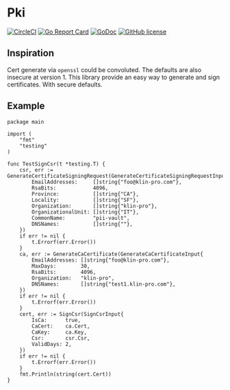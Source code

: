 # Pki
[![CircleCI](https://circleci.com/gh/hunkeelin/pki.svg?style=shield)](https://circleci.com/gh/hunkeelin/pki)
[![Go Report Card](https://goreportcard.com/badge/github.com/hunkeelin/pki)](https://goreportcard.com/report/github.com/hunkeelin/pki)
[![GoDoc](https://godoc.org/github.com/hunkeelin/pki?status.svg)](https://godoc.org/github.com/hunkeelin/pki)
[![GitHub license](https://img.shields.io/badge/license-MIT-blue.svg)](https://raw.githubusercontent.com/hunkeelin/pki/master/LICENSE)

## Inspiration
Cert generate via `openssl` could be convoluted. The defaults are also insecure at version 1. This library provide an easy way to generate and sign certificates. With secure defaults. 

## Example
```
package main

import (
	"fmt"
	"testing"
)

func TestSignCsr(t *testing.T) {
	csr, err := GenerateCertificateSigningRequest(GenerateCertificateSigningRequestInput{
		EmailAddresses:     []string{"foo@klin-pro.com"},
		RsaBits:            4096,
		Province:           []string{"CA"},
		Locality:           []string{"SF"},
		Organization:       []string{"klin-pro"},
		OrganizationalUnit: []string{"IT"},
		CommonName:         "pii-vault",
		DNSNames:           []string{""},
	})
	if err != nil {
		t.Errorf(err.Error())
	}
	ca, err := GenerateCaCertificate(GenerateCaCertificateInput{
		EmailAddresses: []string{"foo@klin-pro.com"},
		MaxDays:        30,
		RsaBits:        4096,
		Organization:   "klin-pro",
		DNSNames:       []string{"test1.klin-pro.com"},
	})
	if err != nil {
		t.Errorf(err.Error())
	}
	cert, err := SignCsr(SignCsrInput{
		IsCa:      true,
		CaCert:    ca.Cert,
		CaKey:     ca.Key,
		Csr:       csr.Csr,
		ValidDays: 2,
	})
	if err != nil {
		t.Errorf(err.Error())
	}
	fmt.Println(string(cert.Cert))
}
```
